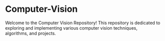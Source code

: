 # Computer-Vision
Welcome to the Computer Vision Repository! This repository is dedicated to exploring and implementing various computer vision techniques, algorithms, and projects.
